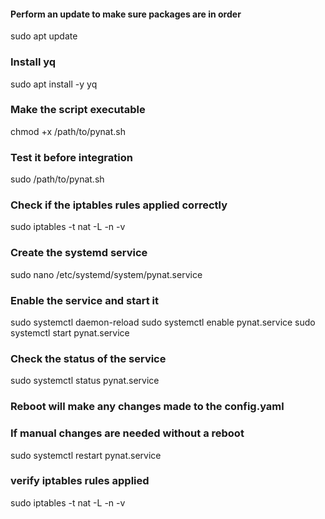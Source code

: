 #### Perform an update to make sure packages are in order
sudo apt update

### Install yq
sudo apt install -y yq

### Make the script executable
chmod +x /path/to/pynat.sh

### Test it before integration
sudo /path/to/pynat.sh

### Check if the iptables rules applied correctly
sudo iptables -t nat -L -n -v

### Create the systemd service
sudo nano /etc/systemd/system/pynat.service

### Enable the service and start it
sudo systemctl daemon-reload
sudo systemctl enable pynat.service
sudo systemctl start pynat.service

### Check the status of the service
sudo systemctl status pynat.service


### Reboot will make any changes made to the config.yaml
### If manual changes are needed without a reboot
sudo systemctl restart pynat.service

### verify iptables rules applied
sudo iptables -t nat -L -n -v
